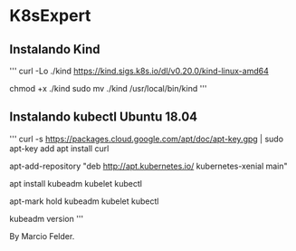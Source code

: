 # K8sExpert

## Instalando Kind

'''
curl -Lo ./kind <https://kind.sigs.k8s.io/dl/v0.20.0/kind-linux-amd64>

chmod +x ./kind
sudo mv ./kind /usr/local/bin/kind
'''

## Instalando kubectl  Ubuntu 18.04


'''
curl -s <https://packages.cloud.google.com/apt/doc/apt-key.gpg> | sudo apt-key add
apt install curl

apt-add-repository "deb <http://apt.kubernetes.io/> kubernetes-xenial main"

apt install kubeadm kubelet kubectl

apt-mark hold kubeadm kubelet kubectl

kubeadm version
'''


By Marcio Felder.
